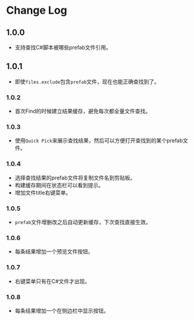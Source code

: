 # Change Log

## 1.0.0

* 支持查找C#脚本被哪些prefab文件引用。

## 1.0.1

* 即使`files.exclude`包含`prefab`文件，现在也能正确查找到了。

### 1.0.2

* 首次Find的时候建立结果缓存，避免每次都全量文件查找。

### 1.0.3

* 使用`Quick Pick`来展示查找结果，然后可以方便打开查找到的某个prefab文件。

### 1.0.4

* 选择查找结果的prefab文件将复制文件名到剪贴板。
* 构建缓存期间在状态栏可以看到提示。
* 增加文件title右键菜单。

### 1.0.5

* `prefab`文件增删改之后自动更新缓存，下次查找直接生效。

### 1.0.6

* 每条结果增加一个预览文件按钮。

### 1.0.7

* 右键菜单只有在C#文件才出现。

### 1.0.8

* 每条结果增加一个在侧边栏中显示按钮。
